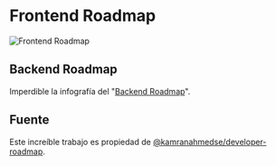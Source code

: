 # Frontend Roadmap

![Frontend Roadmap](https://raw.githubusercontent.com/kamranahmedse/developer-roadmap/master/images/frontend-v2.png)

## Backend Roadmap

Imperdible la infografía del "[Backend Roadmap](/c/backend-roadmap.md)".

## Fuente

Este increíble trabajo es propiedad de [@kamranahmedse/developer-roadmap](https://github.com/kamranahmedse/developer-roadmap).

